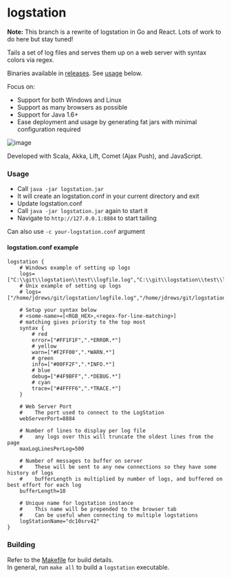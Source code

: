 # logstation #

**Note:** This branch is a rewrite of logstation in Go and React. Lots of work to do here but stay tuned!

Tails a set of log files and serves them up on a web server with syntax colors via regex. 

Binaries available in [releases](https://github.com/jdrews/logstation/releases). See [usage](https://github.com/jdrews/logstation#usage) below.

Focus on:
- Support for both Windows and Linux
- Support as many browsers as possible
- Support for Java 1.6+
- Ease deployment and usage by generating fat jars with minimal configuration required

![image](https://user-images.githubusercontent.com/172766/42130891-cc14e292-7cc0-11e8-8db6-5f136254172b.png)

Developed with Scala, Akka, Lift, Comet (Ajax Push), and JavaScript. 

### Usage ###
* Call `java -jar logstation.jar` 
* It will create an logstation.conf in your current directory and exit
* Update logstation.conf 
* Call `java -jar logstation.jar` again to start it
* Navigate to `http://127.0.0.1:8884` to start tailing

Can also use `-c your-logstation.conf` argument

#### logstation.conf example ####

```
logstation {
    # Windows example of setting up logs
    logs=["C:\\git\\logstation\\test\\logfile.log","C:\\git\\logstation\\test\\logfile2.log"]
    # Unix example of setting up logs
    # logs=["/home/jdrews/git/logstation/logfile.log","/home/jdrews/git/logstation/logfile2.log"]

    # Setup your syntax below
    # <some-name>=[<RGB_HEX>,<regex-for-line-matching>]
    # matching gives priority to the top most
    syntax {
        # red
        error=["#FF1F1F",".*ERROR.*"]
        # yellow
        warn=["#F2FF00",".*WARN.*"]
        # green
        info=["#00FF2F",".*INFO.*"]
        # blue
        debug=["#4F9BFF",".*DEBUG.*"]
        # cyan
        trace=["#4FFFF6",".*TRACE.*"]
    }

    # Web Server Port
    #    The port used to connect to the LogStation
    webServerPort=8884

    # Number of lines to display per log file
    #    any logs over this will truncate the oldest lines from the page
    maxLogLinesPerLog=500

    # Number of messages to buffer on server
    #    These will be sent to any new connections so they have some history of logs
    #    bufferLength is multiplied by number of logs, and buffered on best effort for each log
    bufferLength=10
    
    # Unique name for logstation instance
    #    This name will be prepended to the browser tab
    #    Can be useful when connecting to multiple logstations
    logStationName="dc10srv42"
}
```

### Building ###

Refer to the [Makefile](Makefile) for build details.   
In general, run `make all` to build a `logstation` executable. 
